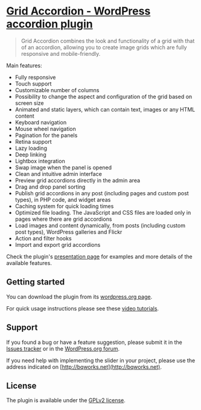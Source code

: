 # [Grid Accordion - WordPress accordion plugin](http://bqworks.net/grid-accordion/) #

>Grid Accordion combines the look and functionality of a grid with that of an accordion, allowing you to create image grids which are fully responsive and mobile-friendly.

Main features: 

* Fully responsive
* Touch support
* Customizable number of columns
* Possibility to change the aspect and configuration of the grid based on screen size
* Animated and static layers, which can contain text, images or any HTML content
* Keyboard navigation
* Mouse wheel navigation
* Pagination for the panels
* Retina support
* Lazy loading
* Deep linking
* Lightbox integration
* Swap image when the panel is opened
* Clean and intuitive admin interface
* Preview grid accordions directly in the admin area
* Drag and drop panel sorting
* Publish grid accordions in any post (including pages and custom post types), in PHP code, and widget areas
* Caching system for quick loading times
* Optimized file loading. The JavaScript and CSS files are loaded only in pages where there are grid accordions
* Load images and content dynamically, from posts (including custom post types), WordPress galleries and Flickr
* Action and filter hooks
* Import and export grid accordions

Check the plugin's [presentation page](http://bqworks.net/grid-accordion/) for examples and more details of the available features.

## Getting started ##

You can download the plugin from its [wordpress.org page](https://wordpress.org/plugins/grid-accordion/).

For quick usage instructions please see these [video tutorials](http://bqworks.net/grid-accordion/screencasts/).

## Support ##

If you found a bug or have a feature suggestion, please submit it in the [Issues tracker](https://github.com/bqworks/grid-accordion/issues) or in the [WordPress.org forum](https://wordpress.org/support/plugin/grid-accordion/).

If you need help with implementing the slider in your project, please use the address indicated on [http://bqworks.net](http://bqworks.net).

## License ##

The plugin is available under the <a href="http://www.gnu.org/licenses/gpl-2.0.html">GPLv2 license</a>.
